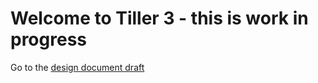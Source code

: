 # Welcome to Tiller 3 - this is work in progress
Go to the [design document draft](./docs/Design.md) 

